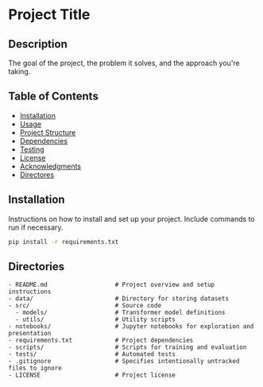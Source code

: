 # Project Title

## Description
The goal of the project, the problem it solves, and the approach you're taking.

## Table of Contents

- [Installation](#installation)
- [Usage](#usage)
- [Project Structure](#project-structure)
- [Dependencies](#dependencies)
- [Testing](#testing)
- [License](#license)
- [Acknowledgments](#acknowledgments)
- [Directores](#directories)

## Installation

Instructions on how to install and set up your project. Include commands to run if necessary.

```bash
pip install -r requirements.txt
``` 

## Directories 
```
- README.md                   # Project overview and setup instructions
- data/                       # Directory for storing datasets
- src/                        # Source code
  - models/                   # Transformer model definitions
  - utils/                    # Utility scripts
- notebooks/                  # Jupyter notebooks for exploration and presentation
- requirements.txt            # Project dependencies
- scripts/                    # Scripts for training and evaluation
- tests/                      # Automated tests
- .gitignore                  # Specifies intentionally untracked files to ignore
- LICENSE                     # Project license
``` 
